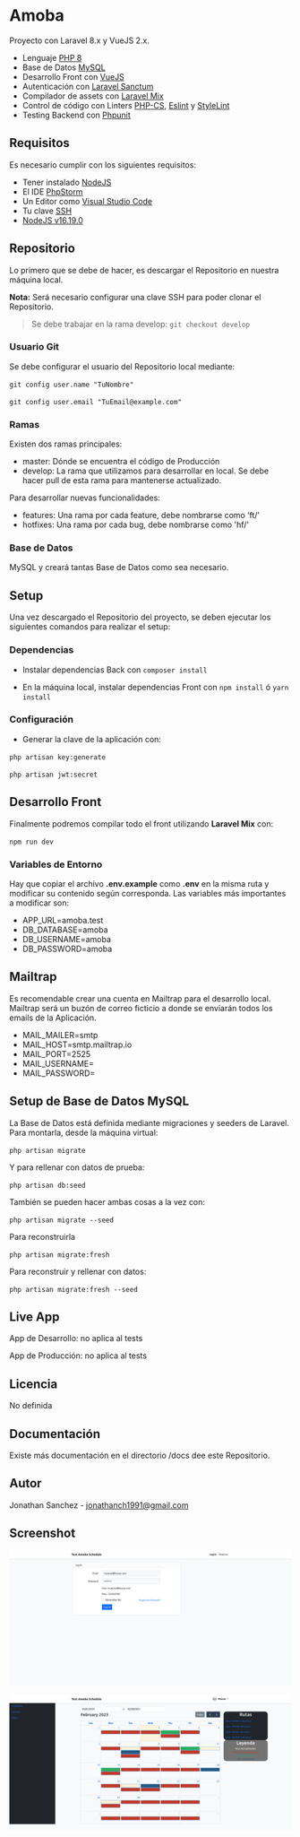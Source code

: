# Amoba

Proyecto con Laravel 8.x y VueJS 2.x.

- Lenguaje [PHP 8](https://www.php.net/)
- Base de Datos [MySQL](https://www.mysql.com/)
- Desarrollo Front con [VueJS](https://vuejs.org/)
- Autenticación con [Laravel Sanctum](https://laravel.com/docs/8.x/sanctum)
- Compilador de assets con [Laravel Mix](https://laravel.com/docs/7.x/mix)
- Control de código con Linters [PHP-CS](https://github.com/squizlabs/PHP_CodeSniffer), [Eslint](https://eslint.org/) y [StyleLint](https://stylelint.io/)
- Testing Backend con [Phpunit](https://phpunit.de/)

## Requisitos
Es necesario cumplir con los siguientes requisitos:

- Tener instalado [NodeJS](https://nodejs.org/en/)
- El IDE [PhpStorm](https://www.jetbrains.com/phpstorm/) 
- Un Editor como [Visual Studio Code](https://code.visualstudio.com/)
- Tu clave [SSH](https://git-scm.com/book/en/v2/Git-on-the-Server-Generating-Your-SSH-Public-Key)
- [NodeJS v16.19.0](https://nodejs.org/)


## Repositorio
Lo primero que se debe de hacer, es descargar el Repositorio en nuestra máquina local.

**Nota:** Será necesario configurar una clave SSH para poder clonar el Repositorio.

> Se debe trabajar en la rama develop: `git checkout develop`

### Usuario Git
Se debe configurar el usuario del Repositorio local mediante:

`git config user.name "TuNombre"`

`git config user.email "TuEmail@example.com"`

### Ramas
Existen dos ramas principales:

- master: Dónde se encuentra el código de Producción
- develop: La rama que utilizamos para desarrollar en local. Se debe hacer pull de esta rama para mantenerse actualizado.

Para desarrollar nuevas funcionalidades:

- features: Una rama por cada feature, debe nombrarse como ‘ft/<nombre>’
- hotfixes: Una rama por cada bug, debe nombrarse como 'hf/<nombre>'

### Base de Datos
MySQL y creará tantas Base de Datos como sea necesario.

## Setup
Una vez descargado el Repositorio del proyecto, se deben ejecutar los siguientes comandos para realizar el setup:

### Dependencias
 
- Instalar dependencias Back con `composer install`

- En la máquina local, instalar dependencias Front con `npm install` ó `yarn install`

### Configuración

- Generar la clave de la aplicación con:

 `php artisan key:generate`

 `php artisan jwt:secret`


## Desarrollo Front
Finalmente podremos compilar todo el front utilizando **Laravel Mix** con:

`npm run dev`

### Variables de Entorno

Hay que copiar el archivo **.env.example** como **.env** en la misma ruta y modificar su contenido
según corresponda. Las variables más importantes a modificar son:

- APP_URL=amoba.test
- DB_DATABASE=amoba
- DB_USERNAME=amoba
- DB_PASSWORD=amoba

## Mailtrap
Es recomendable crear una cuenta en Mailtrap para el desarrollo local. Mailtrap será un buzón de correo ficticio a donde
se enviarán todos los emails de la Aplicación.

- MAIL_MAILER=smtp
- MAIL_HOST=smtp.mailtrap.io
- MAIL_PORT=2525
- MAIL_USERNAME=
- MAIL_PASSWORD=

## Setup de Base de Datos MySQL
La Base de Datos está definida mediante migraciones y seeders de Laravel. Para montarla, desde la máquina virtual:

`php artisan migrate`

Y para rellenar con datos de prueba:

`php artisan db:seed` 

También se pueden hacer ambas cosas a la vez con:

`php artisan migrate --seed`

Para reconstruirla

`php artisan migrate:fresh`

Para reconstruir y rellenar con datos:

`php artisan migrate:fresh --seed`

## Live App
App de Desarrollo: no aplica al tests

App de Producción: no aplica al tests

## Licencia
No definida

## Documentación
Existe más documentación en el directorio /docs dee este Repositorio.

## Autor
Jonathan Sanchez - jonathanch1991@gmail.com

## Screenshot
[![screenshot-1](https://raw.githubusercontent.com/jonsanchezr/test-amoba/main/z-screenshot/screenshot-1.png "screenshot-1")](https://raw.githubusercontent.com/jonsanchezr/test-amoba/main/z-screenshot/screenshot-1.png "screenshot-1")

[![screenshot-2](https://raw.githubusercontent.com/jonsanchezr/test-amoba/main/z-screenshot/screenshot-2.png "screenshot-2")](https://raw.githubusercontent.com/jonsanchezr/test-amoba/main/z-screenshot/screenshot-2.png "screenshot-2")
